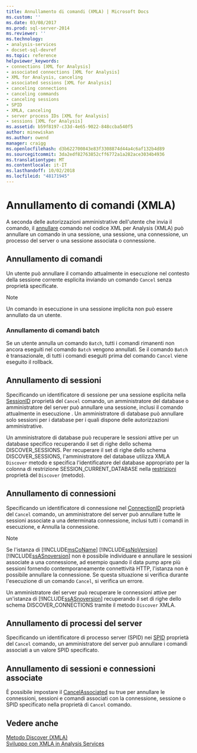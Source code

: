 ```yaml
---
title: Annullamento di comandi (XMLA) | Microsoft Docs
ms.custom: ''
ms.date: 03/08/2017
ms.prod: sql-server-2014
ms.reviewer: ''
ms.technology:
- analysis-services
- docset-sql-devref
ms.topic: reference
helpviewer_keywords:
- connections [XML for Analysis]
- associated connections [XML for Analysis]
- XML for Analysis, canceling
- associated sessions [XML for Analysis]
- canceling connections
- canceling commands
- canceling sessions
- SPID
- XMLA, canceling
- server process IDs [XML for Analysis]
- sessions [XML for Analysis]
ms.assetid: b59f8197-c33d-4e65-9022-848ccba540f5
author: minewiskan
ms.author: owend
manager: craigg
ms.openlocfilehash: d3b622700843e83f3308874d44a4c6af132b4d89
ms.sourcegitcommit: 3da2edf82763852cff6772a1a282ace3034b4936
ms.translationtype: MT
ms.contentlocale: it-IT
ms.lasthandoff: 10/02/2018
ms.locfileid: "48171945"
---
```

# <a name="canceling-commands-xmla"></a>Annullamento di comandi (XMLA)
  A seconda delle autorizzazioni amministrative dell'utente che invia il comando, il [annullare](../xmla/xml-elements-commands/cancel-element-xmla.md) comando nel codice XML per Analysis (XMLA) può annullare un comando in una sessione, una sessione, una connessione, un processo del server o una sessione associata o connessione.  
  
## <a name="canceling-commands"></a>Annullamento di comandi  
 Un utente può annullare il comando attualmente in esecuzione nel contesto della sessione corrente esplicita inviando un comando `Cancel` senza proprietà specificate.  
  
> [!NOTE]  
>  Un comando in esecuzione in una sessione implicita non può essere annullato da un utente.  
  
### <a name="canceling-batch-commands"></a>Annullamento di comandi batch  
 Se un utente annulla un comando `Batch`, tutti i comandi rimanenti non ancora eseguiti nel comando `Batch` vengono annullati. Se il comando `Batch` è transazionale, di tutti i comandi eseguiti prima del comando `Cancel` viene eseguito il rollback.  
  
## <a name="canceling-sessions"></a>Annullamento di sessioni  
 Specificando un identificatore di sessione per una sessione esplicita nella [SessionID](../xmla/xml-elements-properties/id-element-xmla.md) proprietà del `Cancel` comando, un amministratore del database o amministratore del server può annullare una sessione, inclusi il comando attualmente in esecuzione . Un amministratore di database può annullare solo sessioni per i database per i quali dispone delle autorizzazioni amministrative.  
  
 Un amministratore di database può recuperare le sessioni attive per un database specifico recuperando il set di righe dello schema DISCOVER_SESSIONS. Per recuperare il set di righe dello schema DISCOVER_SESSIONS, l'amministratore del database utilizza XMLA `Discover` metodo e specifica l'identificatore del database appropriato per la colonna di restrizione SESSION_CURRENT_DATABASE nella [restrizioni](../xmla/xml-elements-properties/restrictions-element-xmla.md) proprietà del `Discover` (metodo).  
  
## <a name="canceling-connections"></a>Annullamento di connessioni  
 Specificando un identificatore di connessione nel [ConnectionID](../xmla/xml-elements-properties/connectionid-element-xmla.md) proprietà del `Cancel` comando, un amministratore del server può annullare tutte le sessioni associate a una determinata connessione, inclusi tutti i comandi in esecuzione, e Annulla la connessione.  
  
> [!NOTE]  
>  Se l'istanza di [!INCLUDE[msCoName](../../includes/msconame-md.md)] [!INCLUDE[ssNoVersion](../../includes/ssnoversion-md.md)] [!INCLUDE[ssASnoversion](../../includes/ssasnoversion-md.md)] non è possibile individuare e annullare le sessioni associate a una connessione, ad esempio quando il data pump apre più sessioni fornendo contemporaneamente connettività HTTP, l'istanza non è possibile annullare la connessione. Se questa situazione si verifica durante l'esecuzione di un comando `Cancel`, si verifica un errore.  
  
 Un amministratore del server può recuperare le connessioni attive per un'istanza di [!INCLUDE[ssASnoversion](../../includes/ssasnoversion-md.md)] recuperando il set di righe dello schema DISCOVER_CONNECTIONS tramite il metodo `Discover` XMLA.  
  
## <a name="canceling-server-processes"></a>Annullamento di processi del server  
 Specificando un identificatore di processo server (SPID) nei [SPID](../xmla/xml-elements-properties/spid-element-xmla.md) proprietà del `Cancel` comando, un amministratore del server può annullare i comandi associati a un valore SPID specificato.  
  
## <a name="canceling-associated-sessions-and-connections"></a>Annullamento di sessioni e connessioni associate  
 È possibile impostare il [CancelAssociated](../xmla/xml-elements-properties/cancelassociated-element-xmla.md) su true per annullare le connessioni, sessioni e comandi associati con la connessione, sessione o SPID specificato nella proprietà di `Cancel` comando.  
  
## <a name="see-also"></a>Vedere anche  
 [Metodo Discover &#40;XMLA&#41;](../xmla/xml-elements-methods-discover.md)   
 [Sviluppo con XMLA in Analysis Services](developing-with-xmla-in-analysis-services.md)  
  
  
